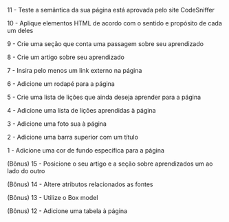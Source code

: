 11 - Teste a semântica da sua página está aprovada pelo site CodeSniffer

10 - Aplique elementos HTML de acordo com o sentido e propósito de cada um deles

9 - Crie uma seção que conta uma passagem sobre seu aprendizado

8 - Crie um artigo sobre seu aprendizado

7 - Insira pelo menos um link externo na página

6 - Adicione um rodapé para a página

5 - Crie uma lista de lições que ainda deseja aprender para a página

4 - Adicione uma lista de lições aprendidas à página

3 - Adicione uma foto sua à página

2 - Adicione uma barra superior com um título

1 - Adicione uma cor de fundo específica para a página

(Bônus) 15 - Posicione o seu artigo e a seção sobre aprendizados um ao lado do outro

(Bônus) 14 - Altere atributos relacionados as fontes

(Bônus) 13 - Utilize o Box model

(Bônus) 12 - Adicione uma tabela à página

